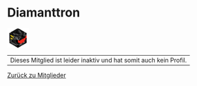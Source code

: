 <h1 class="mitgliedername">Diamanttron</h1>

<img src="Head/Diamanttron.png" width="50px"><table class="error_table"><tr><td>Dieses Mitglied ist leider inaktiv und
hat somit auch kein Profil.</td></tr></table>

[Zurück zu Mitglieder](https://themaun.github.io/Mitglieder)
